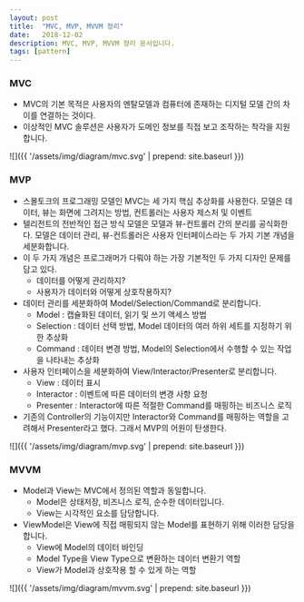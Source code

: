 ```yaml
---
layout: post
title:  "MVC, MVP, MVVM 정리"
date:   2018-12-02
description: MVC, MVP, MVVM 정리 문서입니다. 
tags: [pattern]
---
```


### MVC
- MVC의 기본 목적은 사용자의 멘탈모델과 컴퓨터에 존재하는 디지털 모델 간의 차이를 연결하는 것이다. 
- 이상적인 MVC 솔루션은 사용자가 도메인 정보를 직접 보고 조작하는 착각을 지원합니다.

![]({{ '/assets/img/diagram/mvc.svg' | prepend: site.baseurl }})

### MVP
- 스몰토크의 프로그래밍 모델인 MVC는 세 가지 핵심 추상화를 사용한다. 모델은 데이터, 뷰는 화면에 그려지는 방법, 컨트롤러는 사용자 제스처 및 이벤트
- 텔리전트의 전반적인 접근 방식 모델은 모델과 뷰-컨트롤러 간의 분리를 공식화한다. 모델은 데이터 관리, 뷰-컨트롤러은 사용자 인터페이스라는 두 가지 기본 개념을 세분화합니다.
- 이 두 가지 개념은 프로그래머가 다뤄야 하는 가장 기본적인 두 가지 디자인 문제를 담고 있다.
  - 데이터를 어떻게 관리하지?
  - 사용자가 데이터와 어떻게 상호작용하지?
- 데이터 관리를 세분화하여 Model/Selection/Command로 분리합니다.
  - Model : 캡슐화된 데이터, 읽기 및 쓰기 액세스 방법
  - Selection : 데이터 선택 방법, Model 데이터의 여러 하위 세트를 지정하기 위한 추상화
  - Command : 데이터 변경 방법, Model의 Selection에서 수행할 수 있는 작업을 나타내는 추상화
- 사용자 인터페이스을 세분화하여 View/Interactor/Presenter로 분리합니다.
  - View : 데이터 표시
  - Interactor : 이벤트에 따른 데이터의 변경 사항 요청
  - Presenter : Interactor에 따른 적절한 Command를 매핑하는 비즈니스 로직
- 기존의 Controller의 기능이지만 Interactor와 Command를 매핑하는 역할을 고려해서 Presenter라고 했다. 그래서 MVP의 어원이 탄생한다.

![]({{ '/assets/img/diagram/mvp.svg' | prepend: site.baseurl }})

### MVVM
- Model과 View는 MVC에서 정의된 역할과 동일합니다.
  - Model은 상태저장, 비즈니스 로직, 순수한 데이터입니다.
  - View는 시각적인 요소를 담당합니다.
- ViewModel은 View에 직접 매핑되지 않는 Model를 표현하기 위해 이러한 담당을 합니다.
  - View에 Model의 데이터 바인딩
  - Model Type을 View Type으로 변환하는 데이터 변환기 역할
  - View가 Model과 상호작용 할 수 있게 하는 역할
  
![]({{ '/assets/img/diagram/mvvm.svg' | prepend: site.baseurl }})